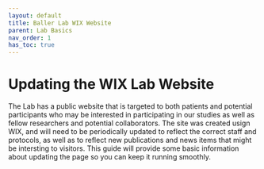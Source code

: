 ```yaml
---
layout: default
title: Baller Lab WIX Website
parent: Lab Basics
nav_order: 1
has_toc: true
---
```


# Updating the WIX Lab Website
The Lab has a public website that is targeted to both patients and potential participants who may be interested in participating in our studies as well as fellow researchers and potential collaborators. The site was created usign WIX, and will need to be periodically updated to reflect the correct staff and protocols, as well as to reflect new publications and news items that might be intersting to visitors. This guide will provide some basic information about updating the page so you can keep it running smoothly. 



